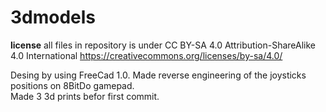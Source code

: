 # 3dmodels

**license** all files in repository is under  CC BY-SA 4.0  Attribution-ShareAlike 4.0 International https://creativecommons.org/licenses/by-sa/4.0/

Desing by using FreeCad 1.0.  Made reverse engineering of the joysticks positions on 8BitDo gamepad.  
Made 3 3d prints befor first commit.  
